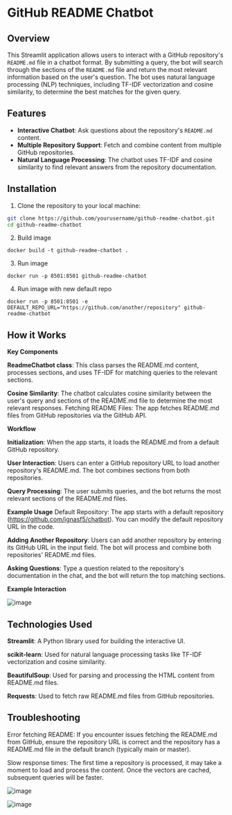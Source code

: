 # GitHub README Chatbot

## Overview

This Streamlit application allows users to interact with a GitHub repository's `README.md` file in a chatbot format. By submitting a query, the bot will search through the sections of the `README.md` file and return the most relevant information based on the user's question. The bot uses natural language processing (NLP) techniques, including TF-IDF vectorization and cosine similarity, to determine the best matches for the given query.

## Features

- **Interactive Chatbot**: Ask questions about the repository's `README.md` content.
- **Multiple Repository Support**: Fetch and combine content from multiple GitHub repositories.
- **Natural Language Processing**: The chatbot uses TF-IDF and cosine similarity to find relevant answers from the repository documentation.

## Installation

1. Clone the repository to your local machine:
  ```bash
  git clone https://github.com/yourusername/github-readme-chatbot.git
  cd github-readme-chatbot
  ```
2. Build image
  ```
  docker build -t github-readme-chatbot .
  ```
3. Run image
  ```
  docker run -p 8501:8501 github-readme-chatbot
  ```
4. Run image with new default repo
  ```
  docker run -p 8501:8501 -e DEFAULT_REPO_URL="https://github.com/another/repository" github-readme-chatbot
  ```
   
## How it Works

**Key Components**

**ReadmeChatbot class**: This class parses the README.md content, processes sections, and uses TF-IDF for matching queries to the relevant sections.

**Cosine Similarity**: The chatbot calculates cosine similarity between the user's query and sections of the README.md file to determine the most relevant responses.
Fetching README Files: The app fetches README.md files from GitHub repositories via the GitHub API.

**Workflow**

**Initialization**: When the app starts, it loads the README.md from a default GitHub repository.

**User Interaction**: Users can enter a GitHub repository URL to load another repository's README.md. The bot combines sections from both repositories.

**Query Processing**: The user submits queries, and the bot returns the most relevant sections of the README.md files.

**Example Usage**
Default Repository: The app starts with a default repository (https://github.com/ignasf5/chatbot). You can modify the default repository URL in the code.

**Adding Another Repository**: Users can add another repository by entering its GitHub URL in the input field. The bot will process and combine both repositories' README.md files.

**Asking Questions**: Type a question related to the repository's documentation in the chat, and the bot will return the top matching sections.

**Example Interaction**

![image](https://github.com/user-attachments/assets/5f9c9e2b-b13d-49d7-a202-1956b6279fbb)

## Technologies Used
**Streamlit**: A Python library used for building the interactive UI.

**scikit-learn**: Used for natural language processing tasks like TF-IDF vectorization and cosine similarity.

**BeautifulSoup**: Used for parsing and processing the HTML content from README.md files.

**Requests**: Used to fetch raw README.md files from GitHub repositories.

## Troubleshooting
Error fetching README: If you encounter issues fetching the README.md from GitHub, ensure the repository URL is correct and the repository has a README.md file in the default branch (typically main or master).

Slow response times: The first time a repository is processed, it may take a moment to load and process the content. Once the vectors are cached, subsequent queries will be faster.

![image](https://github.com/user-attachments/assets/d95f18b0-d015-4013-a0c9-c80cad1baf26)

![image](https://github.com/user-attachments/assets/d37d6d80-073c-48a5-9e55-db6bc76a2b03)


